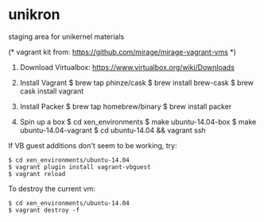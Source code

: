 # unikron
staging area for unikernel materials

(* vagrant kit from: https://github.com/mirage/mirage-vagrant-vms *)

1. Download Virtualbox: https://www.virtualbox.org/wiki/Downloads

2. Install Vagrant
    $ brew tap phinze/cask
    $ brew install brew-cask
    $ brew cask install vagrant

3. Install Packer 
    $ brew tap homebrew/binary
    $ brew install packer

4. Spin up a box
    $ cd xen_environments
    $ make ubuntu-14.04-box
    $ make ubuntu-14.04-vagrant
    $ cd ubuntu-14.04 && vagrant ssh

If VB guest additions don't seem to be working, try:

    $ cd xen_environments/ubuntu-14.04
    $ vagrant plugin install vagrant-vbguest
    $ vagrant reload

To destroy the current vm:

    $ cd xen_environments/ubuntu-14.04
    $ vagrant destroy -f

